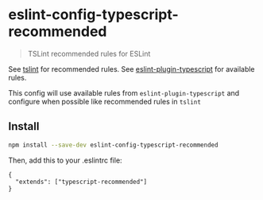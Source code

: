 # eslint-config-typescript-recommended

> TSLint recommended rules for ESLint

See [tslint](https://github.com/palantir/tslint) for recommended rules.
See [eslint-plugin-typescript](https://github.com/nzakas/eslint-plugin-typescript) for available rules.

This config will use available rules from `eslint-plugin-typescript` and configure when possible like recommended rules in `tslint`

## Install

```bash
npm install --save-dev eslint-config-typescript-recommended
```

Then, add this to your .eslintrc file:

```
{
  "extends": ["typescript-recommended"]
}
```
